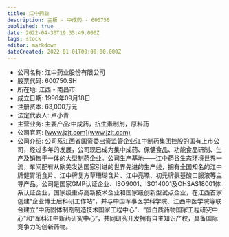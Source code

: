 ```yaml
---
title: 江中药业
description: 主板 - 中成药 - 600750
published: true
date: 2022-04-30T19:35:49.000Z
tags: stock
editor: markdown
dateCreated: 2022-01-01T00:00:00.000Z
---
```


- 公司名称: 江中药业股份有限公司
- 股票代码: 600750.SH
- 所在地: 江西 - 南昌市
- 成立日期: 1996年09月18日
- 注册资本: 63,000万元
- 法定代表人: 卢小青
- 主营业务: 主要产品:中成药，抗生素制剂，原料药
- 公司官网: [www.jzjt.com](www.jzjt.com)
- 公司介绍: 公司系江西省国资委出资监管企业江中制药集团控股的国有上市公司，经过多年的发展，公司现已成为集中成药、保健食品、功能食品研制、生产及销售于一体的大型制药企业。公司生产基地——江中药谷生态环境世界一流，车间配有从欧美发达国家引进的世界先进的生产线，拥有全国知名的江中牌健胃消食片、江中牌复方草珊瑚含片、江中亮嗓、初元牌氨基酸口服液等主导产品。公司是国家GMP认证企业、ISO9001、ISO14001及OHSAS18001体系认证企业，国家级重点高新技术企业和国家级创新型试点企业，在江西首家创建“企业博士后科研工作站”，并与中国军事医学科学院、江西中医学院等联合建立“中药固体制剂制造技术国家工程中心”、“蛋白质药物国家工程研究中心”和“军科江中新药研究中心”，共同研究开发拥有自主知识产权，具备国际竞争力的创新药物。


